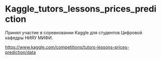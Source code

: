 # Kaggle_tutors_lessons_prices_prediction

Принял участие в соревновании Kaggle для студентов Цифровой кафедры НИЯУ МИФИ.

https://www.kaggle.com/competitions/tutors-lessons-prices-prediction/data
